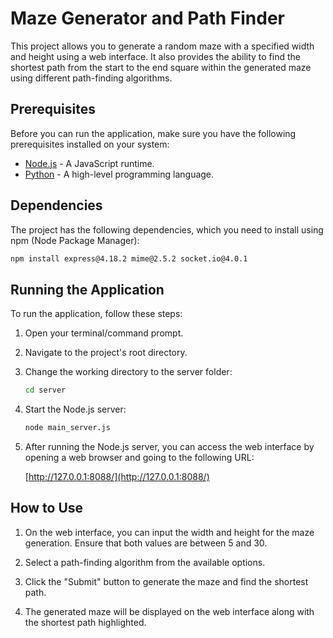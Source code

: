 # Maze Generator and Path Finder

This project allows you to generate a random maze with a specified width and height using a web interface. It also provides the ability to find the shortest path from the start to the end square within the generated maze using different path-finding algorithms.

## Prerequisites

Before you can run the application, make sure you have the following prerequisites installed on your system:

- [Node.js](https://nodejs.org/) - A JavaScript runtime.
- [Python](https://www.python.org/) - A high-level programming language.

## Dependencies

The project has the following dependencies, which you need to install using npm (Node Package Manager):

```bash
npm install express@4.18.2 mime@2.5.2 socket.io@4.0.1
```

## Running the Application

To run the application, follow these steps:

1. Open your terminal/command prompt.

2. Navigate to the project's root directory.

3. Change the working directory to the server folder:

   ```bash
   cd server
   ```

4. Start the Node.js server:

   ```bash
   node main_server.js
   ```

5. After running the Node.js server, you can access the web interface by opening a web browser and going to the following URL:

   [http://127.0.0.1:8088/](http://127.0.0.1:8088/)

## How to Use

1. On the web interface, you can input the width and height for the maze generation. Ensure that both values are between 5 and 30.

2. Select a path-finding algorithm from the available options.

3. Click the "Submit" button to generate the maze and find the shortest path.

4. The generated maze will be displayed on the web interface along with the shortest path highlighted.
